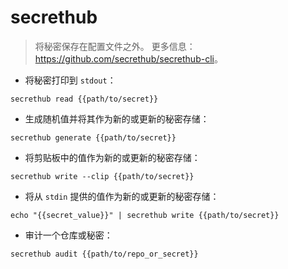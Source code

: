 # secrethub

> 将秘密保存在配置文件之外。
> 更多信息：<https://github.com/secrethub/secrethub-cli>。

- 将秘密打印到 `stdout`：

`secrethub read {{path/to/secret}}`

- 生成随机值并将其作为新的或更新的秘密存储：

`secrethub generate {{path/to/secret}}`

- 将剪贴板中的值作为新的或更新的秘密存储：

`secrethub write --clip {{path/to/secret}}`

- 将从 `stdin` 提供的值作为新的或更新的秘密存储：

`echo "{{secret_value}}" | secrethub write {{path/to/secret}}`

- 审计一个仓库或秘密：

`secrethub audit {{path/to/repo_or_secret}}`
